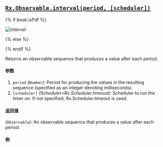 ## [`Rx.Observable.interval(period, [scheduler])`](https://github.com/Reactive-Extensions/RxJS/blob/master/src/core/linq/observable/interval.js)

{% if book.isPdf %}

![interval](http://reactivex.io/documentation/operators/images/interval.png)

{% else %}



{% endif %}

Returns an observable sequence that produces a value after each period.

#### 参数
1. `period` *(`Number`)*: Period for producing the values in the resulting sequence (specified as an integer denoting milliseconds).
2. `[scheduler]` *(Scheduler=Rx.Scheduler.timeout)*: Scheduler to run the timer on. If not specified, Rx.Scheduler.timeout is used.

#### 返回值
*(`Observable`)*: An observable sequence that produces a value after each period.

#### 例

[](http://jsbin.com/lozay/1/embed?js,console)
